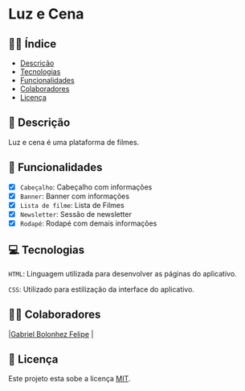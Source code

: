 # Luz e Cena

## ✍🏼 Índice

* [Descrição](#Descrição)
* [Tecnologias](#Tecnologias)
* [Funcionalidades](#Funcionalidades)
* [Colaboradores](#Colaboradores)
* [Licença](#Licença)

## 📑 Descrição

Luz e cena é uma plataforma de filmes.

## 🎯 Funcionalidades

- [x] `Cabeçalho`: Cabeçalho com informações
- [x] `Banner`: Banner com informações
- [X] `Lista de filme`: Lista de Filmes
- [X] `Newsletter`: Sessão de newsletter
- [X] `Rodapé`: Rodapé com demais informações 

## 💻 Tecnologias 

`HTML`: Linguagem utilizada para desenvolver as páginas do aplicativo.

`CSS`: Utilizado para estilização da interface do aplicativo.


## 👨‍💻 Colaboradores

|[Gabriel Bolonhez Felipe](https://github.com/Gabolonhez) |

## 🚧 Licença

Este projeto esta sobe a licença [MIT](./LICENSE).

